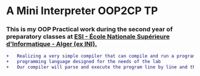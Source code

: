 # A Mini Interpreter OOP2CP TP
 <h3>This is my OOP Practical work during the second year of preparatory classes at <a href="https://www.esi.dz/"> ESI - École Nationale Supérieure d'Informatique - Alger (ex INI).</a> </h3>


```diff
+   Realizing a very simple compiler that can compile and run a program written in a pseudo 
+   programming language designed for the needs of the lab
+   Our compiler will parse and execute the program line by line and that is why we call it interpreter.

```
